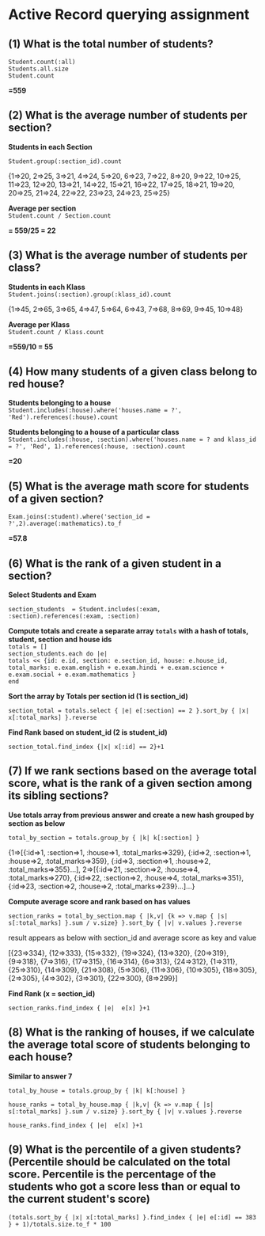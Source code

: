 Active Record querying assignment
=================================

(1) What is the total number of students?
-----------------------------------------

`Student.count(:all)`  
`Students.all.size`  
`Student.count`  

**=559**

(2) What is the average number of students per section?
-------------------------------------------------------

**Students in each Section**  

`Student.group(:section_id).count`  

{1=>20, 2=>25, 3=>21, 4=>24, 5=>20, 6=>23, 7=>22, 8=>20, 9=>22, 10=>25, 11=>23, 12=>20, 13=>21, 14=>22, 15=>21, 16=>22, 17=>25, 18=>21, 19=>20, 20=>25, 21=>24, 22=>22, 23=>23, 24=>23, 25=>25}  

**Average per section**  
`Student.count / Section.count`  

**= 559/25 = 22**

(3) What is the average number of students per class?
-----------------------------------------------------

**Students in each Klass**  
`Student.joins(:section).group(:klass_id).count`  

{1=>45, 2=>65, 3=>65, 4=>47, 5=>64, 6=>43, 7=>68, 8=>69, 9=>45, 10=>48}  

**Average per Klass**  
`Student.count / Klass.count`  

**=559/10 = 55**

(4) How many students of a given class belong to red house?
-----------------------------------------------------------

**Students belonging to a house**  
`Student.includes(:house).where('houses.name = ?', 'Red').references(:house).count`  

**Students belonging to a house of a particular class**  
`Student.includes(:house, :section).where('houses.name = ? and klass_id = ?', 'Red', 1).references(:house, :section).count`  

**=20**

(5) What is the average math score for students of a given section?
-------------------------------------------------------------------

`Exam.joins(:student).where('section_id = ?',2).average(:mathematics).to_f`

**=57.8**


(6) What is the rank of a given student in a section?
------------------------------------------------------

**Select Students and Exam**

`section_students  = Student.includes(:exam, :section).references(:exam, :section)`

**Compute totals and create a separate array `totals` with a hash of totals, student, section and house ids**  
`totals = []`  
`section_students.each do |e|`  
`totals << {id: e.id, section: e.section_id, house: e.house_id, total_marks: e.exam.english + e.exam.hindi + e.exam.science + e.exam.social + e.exam.mathematics }`  
`end`  

**Sort the array by Totals per section id (1 is section_id)**

`section_total = totals.select { |e| e[:section] == 2 }.sort_by { |x| x[:total_marks] }.reverse`

**Find Rank based on student_id (2 is student_id)**

`section_total.find_index {|x| x[:id] == 2}+1`

(7) If we rank sections based on the average total score, what is the rank of a given section among its sibling sections?
------------------------------------------------------------------

**Use totals array from previous answer and create a new hash grouped by section as below**

`total_by_section = totals.group_by { |k| k[:section] }`

{1=>[{:id=>1, :section=>1, :house=>1, :total_marks=>329}, {:id=>2, :section=>1, :house=>2, :total_marks=>359}, {:id=>3, :section=>1, :house=>2, :total_marks=>355}...], 2=>[{:id=>21, :section=>2, :house=>4, :total_marks=>270}, {:id=>22, :section=>2, :house=>4, :total_marks=>351}, {:id=>23, :section=>2, :house=>2, :total_marks=>239}...]...}

**Compute average score and rank based on has values**

`section_ranks = total_by_section.map { |k,v| {k => v.map { |s| s[:total_marks] }.sum / v.size} }.sort_by { |v| v.values }.reverse`

result appears as below with section_id and average score as key and value

[{23=>334}, {12=>333}, {15=>332}, {19=>324}, {13=>320}, {20=>319}, {9=>318}, {7=>316}, {17=>315}, {16=>314}, {6=>313}, {24=>312}, {1=>311}, {25=>310}, {14=>309}, {21=>308}, {5=>306}, {11=>306}, {10=>305}, {18=>305}, {2=>305}, {4=>302}, {3=>301}, {22=>300}, {8=>299}]

**Find Rank (x = section_id)**

`section_ranks.find_index { |e|  e[x] }+1`

(8) What is the ranking of houses, if we calculate the average total score of students belonging to each house?
------------------------------------------------------------------------

**Similar to answer 7**  

`total_by_house = totals.group_by { |k| k[:house] }`  

`house_ranks = total_by_house.map { |k,v| {k => v.map { |s| s[:total_marks] }.sum / v.size} }.sort_by { |v| v.values }.reverse`  

`house_ranks.find_index { |e|  e[x] }+1`  

(9) What is the percentile of a given students? (Percentile should be calculated on the total score. Percentile is the percentage of the students who got a score less than or equal to the current student's score)
--------------------------------------------------------------------------

`(totals.sort_by { |x| x[:total_marks] }.find_index { |e| e[:id] == 383 } + 1)/totals.size.to_f * 100`



